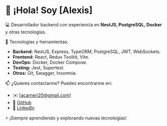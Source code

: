 # 👋 ¡Hola! Soy [Alexis]

💻 Desarrollador backend con experiencia en **NestJS, PostgreSQL, Docker** y otras tecnologías.

🚀 Tecnologías y herramientas:
- **Backend:** NestJS, Express, TypeORM, PostgreSQL, JWT, WebSockets.
- **Frontend:** React, Redux Toolkit, Vite.
- **DevOps:** Docker, Docker Compose.
- **Testing:** Jest, Supertest.
- **Otros:** Git, Swagger, Insomnia.

📫 ¿Quieres contactarme? Puedes encontrarme en:
- ✉️ [acarneri20@gmail.com]
- 🐙 [GitHub](https://github.com/TuUsuario)
- 💼 [LinkedIn](https://www.linkedin.com/in/alexis-carneri-234a83299)

⚡ ¡Siempre aprendiendo y explorando nuevas tecnologías!
